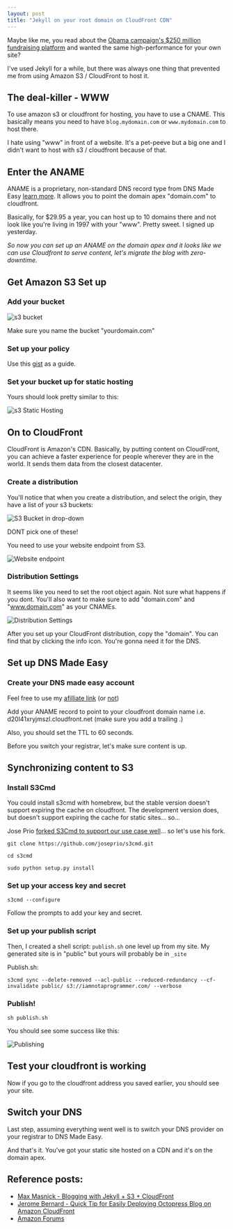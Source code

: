 ```yaml
---
layout: post
title: "Jekyll on your root domain on CloudFront CDN"
---
```

Maybe like me, you read about the [Obama campaign's $250 million fundraising platform](http://kylerush.net/blog/meet-the-obama-campaigns-250-million-fundraising-platform/) and wanted the same high-performance for your own site?

I've used Jekyll for a while, but there was always one thing that prevented me from using Amazon S3 / CloudFront to host it.

## The deal-killer - WWW

To use amazon s3 or cloudfront for hosting, you have to use a CNAME. This basically means you need to have `blog.mydomain.com` or `www.mydomain.com` to host there.

I hate using "www" in front of a website. It's a pet-peeve but a big one and I didn't want to host with s3 / cloudfront because of that.

## Enter the ANAME

ANAME is a proprietary, non-standard DNS record type from DNS Made Easy [learn more](http://www.dnsmadeeasy.com/technology/aname-records/). It allows you to point the domain apex "domain.com" to cloudfront.

Basically, for $29.95 a year, you can host up to 10 domains there and not look like you're living in 1997 with your "www". Pretty sweet. I signed up yesterday.

*So now you can set up an ANAME on the domain apex and it looks like we can use Cloudfront to serve content, let's migrate the blog with zero-downtime.*

## Get Amazon S3 Set up

### Add your bucket

![s3 bucket](http://dl.dropbox.com/u/2454/Slingshot/Pictures/S3%20Management%20Console-1.png)

Make sure you name the bucket "yourdomain.com"

### Set up your policy 

Use this [gist](https://gist.github.com/4190198) as a guide.

### Set your bucket up for static hosting

Yours should look pretty similar to this:

![s3 Static Hosting](http://dl.dropbox.com/u/2454/Slingshot/Pictures/S3%20Management%20Console.png)

## On to CloudFront

CloudFront is Amazon's CDN. Basically, by putting content on CloudFront, you can achieve a faster experience for people wherever they are in the world. It sends them data from the closest datacenter.

### Create a distribution

You'll notice that when you create a distribution, and select the origin, they have a list of your s3 buckets:

![S3 Bucket in drop-down](http://images.iamnotaprogrammer.com/Origin-Domain.png)

DONT pick one of these!

You need to use your website endpoint from S3.

![Website endpoint](http://images.iamnotaprogrammer.com/Website-Endpoint.png)


### Distribution Settings

It seems like you need to set the root object again. Not sure what happens if you dont. You'll also want to make sure to add "domain.com" and "www.domain.com" as your CNAMEs.

![Distribution Settings](http://dl.dropbox.com/u/2454/Slingshot/Pictures/CloudFront%20Management%20Console-1.png)

After you set up your CloudFront distribution, copy the "domain". You can find that by clicking the info icon. You're gonna need it for the DNS.

## Set up DNS Made Easy

### Create your DNS made easy account

Feel free to use my [afilliate link](https://cp.dnsmadeeasy.com/u/81209) (or [not](http://dnsmadeeasy.com))

Add your ANAME record to point to your cloudfront domain name i.e. d20l41xryjmszl.cloudfront.net (make sure you add a trailing .)

Also, you should set the TTL to 60 seconds. 

Before you switch your registrar, let's make sure content is up.

## Synchronizing content to S3

### Install S3Cmd

You could install s3cmd with homebrew, but the stable version doesn't support expiring the cache on cloudfront. The development version does, but doesn't support expiring the cache for static sites... so...

Jose Prio [forked S3Cmd to support our use case well](http://www.joseprio.com/blog/2012/04/18/using-cloudfront-with-octopress/)... so let's use his fork.

`git clone https://github.com/joseprio/s3cmd.git`

`cd s3cmd`

`sudo python setup.py install`

### Set up your access key and secret

`s3cmd --configure` 

Follow the prompts to add your key and secret.

### Set up your publish script

Then, I created a shell script: `publish.sh` one level up from my site. My generated site is in "public" but yours will probably be in `_site`

Publish.sh:

`s3cmd sync --delete-removed --acl-public --reduced-redundancy --cf-invalidate public/ s3://iamnotaprogrammer.com/ --verbose`

### Publish!

`sh publish.sh`

You should see some success like this:

![Publishing](http://dl.dropbox.com/u/2454/Slingshot/Pictures/Publishing-1.png)

## Test your cloudfront is working

Now if you go to the cloudfront address you saved earlier, you should see your site.

## Switch your DNS

Last step, assuming everything went well is to switch your DNS provider on your registrar to DNS Made Easy.

And that's it. You've got your static site hosted on a CDN and it's on the domain apex.

## Reference posts:

* [Max Masnick - Blogging with Jekyll + S3 + CloudFront](http://www.maxmasnick.com/2012/01/21/jekyll_s3_cloudfront/)
* [Jerome Bernard - Quick Tip for Easily Deploying Octopress Blog on Amazon CloudFront](http://www.jerome-bernard.com/blog/2011/08/20/quick-tip-for-easily-deploying-octopress-blog-on-amazon-cloudfront/)
* [Amazon Forums](https://forums.aws.amazon.com/message.jspa?messageID=364604)


